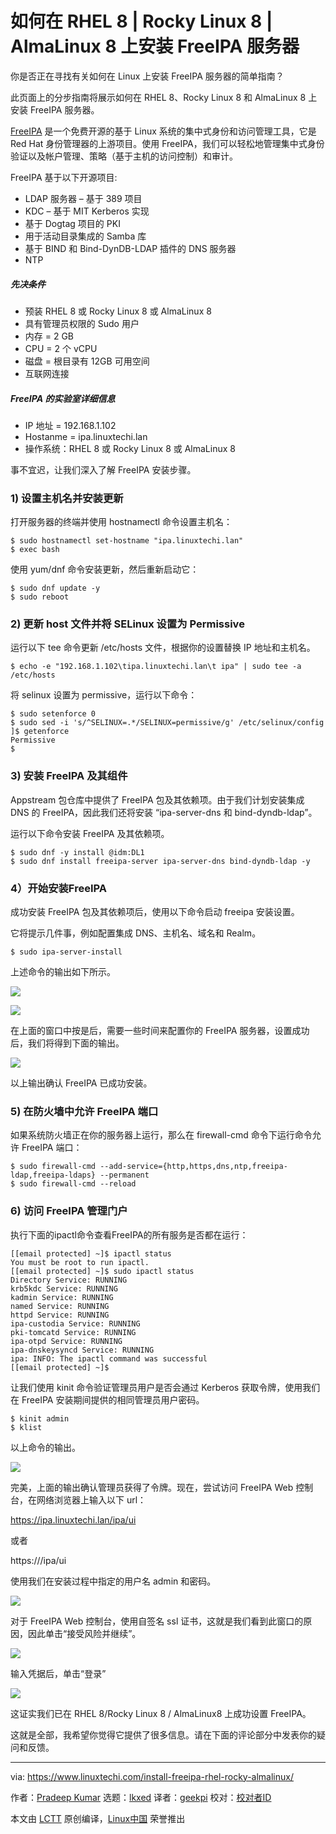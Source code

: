 [#]: subject: "How to Install FreeIPA Server on RHEL 8 | Rocky Linux 8 | AlmaLinux 8"
[#]: via: "https://www.linuxtechi.com/install-freeipa-rhel-rocky-almalinux/"
[#]: author: "Pradeep Kumar https://www.linuxtechi.com/author/pradeep/"
[#]: collector: "lkxed"
[#]: translator: "geekpi"
[#]: reviewer: " "
[#]: publisher: " "
[#]: url: " "

如何在 RHEL 8 | Rocky Linux 8 | AlmaLinux 8 上安装 FreeIPA 服务器
======

你是否正在寻找有关如何在 Linux 上安装 FreeIPA 服务器的简单指南？

此页面上的分步指南将展示如何在 RHEL 8、Rocky Linux 8 和 AlmaLinux 8 上安装 FreeIPA 服务器。

[FreeIPA][1] 是一个免费开源的基于 Linux 系统的集中式身份和访问管理工具，它是 Red Hat 身份管理器的上游项目。使用 FreeIPA，我们可以轻松地管理集中式身份验证以及帐户管理、策略（基于主机的访问控制）和审计。

FreeIPA 基于以下开源项目:

- LDAP 服务器 – 基于 389 项目
- KDC – 基于 MIT Kerberos 实现
- 基于 Dogtag 项目的 PKI
- 用于活动目录集成的 Samba 库
- 基于 BIND 和 Bind-DynDB-LDAP 插件的 DNS 服务器
- NTP

##### 先决条件

- 预装 RHEL 8 或 Rocky Linux 8 或 AlmaLinux 8
- 具有管理员权限的 Sudo 用户
- 内存 = 2 GB
- CPU = 2 个 vCPU
- 磁盘 = 根目录有 12GB 可用空间
- 互联网连接

##### FreeIPA 的实验室详细信息

- IP 地址 = 192.168.1.102
- Hostanme = ipa.linuxtechi.lan
- 操作系统：RHEL 8 或 Rocky Linux 8 或 AlmaLinux 8

事不宜迟，让我们深入了解 FreeIPA 安装步骤。

### 1) 设置主机名并安装更新

打开服务器的终端并使用 hostnamectl 命令设置主机名：

```
$ sudo hostnamectl set-hostname "ipa.linuxtechi.lan"
$ exec bash
```

使用 yum/dnf 命令安装更新，然后重新启动它：

```
$ sudo dnf update -y
$ sudo reboot
```

### 2) 更新 host 文件并将 SELinux 设置为 Permissive

运行以下 tee 命令更新 /etc/hosts 文件，根据你的设置替换 IP 地址和主机名。

```
$ echo -e "192.168.1.102\tipa.linuxtechi.lan\t ipa" | sudo tee -a /etc/hosts
```

将 selinux 设置为 permissive，运行以下命令：

```
$ sudo setenforce 0
$ sudo sed -i 's/^SELINUX=.*/SELINUX=permissive/g' /etc/selinux/config
]$ getenforce
Permissive
$
```

### 3) 安装 FreeIPA 及其组件

Appstream 包仓库中提供了 FreeIPA 包及其依赖项。由于我们计划安装集成 DNS 的 FreeIPA，因此我们还将安装 “ipa-server-dns 和 bind-dyndb-ldap”。

运行以下命令安装 FreeIPA 及其依赖项。

```
$ sudo dnf -y install @idm:DL1
$ sudo dnf install freeipa-server ipa-server-dns bind-dyndb-ldap -y
```

### 4）开始安装FreeIPA

成功安装 FreeIPA 包及其依赖项后，使用以下命令启动 freeipa 安装设置。

它将提示几件事，例如配置集成 DNS、主机名、域名和 Realm。

```
$ sudo ipa-server-install
```

上述命令的输出如下所示。

![][2]

![][3]

在上面的窗口中按是后，需要一些时间来配置你的 FreeIPA 服务器，设置成功后，我们将得到下面的输出。

![][4]

以上输出确认 FreeIPA 已成功安装。

### 5) 在防火墙中允许 FreeIPA 端口

如果系统防火墙正在你的服务器上运行，那么在 firewall-cmd 命令下运行命令允许 FreeIPA 端口：

```
$ sudo firewall-cmd --add-service={http,https,dns,ntp,freeipa-ldap,freeipa-ldaps} --permanent
$ sudo firewall-cmd --reload
```

### 6) 访问 FreeIPA 管理门户

执行下面的ipactl命令查看FreeIPA的所有服务是否都在运行：

```
[[email protected] ~]$ ipactl status
You must be root to run ipactl.
[[email protected] ~]$ sudo ipactl status
Directory Service: RUNNING
krb5kdc Service: RUNNING
kadmin Service: RUNNING
named Service: RUNNING
httpd Service: RUNNING
ipa-custodia Service: RUNNING
pki-tomcatd Service: RUNNING
ipa-otpd Service: RUNNING
ipa-dnskeysyncd Service: RUNNING
ipa: INFO: The ipactl command was successful
[[email protected] ~]$
```

让我们使用 kinit 命令验证管理员用户是否会通过 Kerberos 获取令牌，使用我们在 FreeIPA 安装期间提供的相同管理员用户密码。

```
$ kinit admin
$ klist
```

以上命令的输出。

![][5]

完美，上面的输出确认管理员获得了令牌。现在，尝试访问 FreeIPA Web 控制台，在网络浏览器上输入以下 url：

https://ipa.linuxtechi.lan/ipa/ui

或者

https://<Server-IPAddress>/ipa/ui

使用我们在安装过程中指定的用户名 admin 和密码。

![][6]

对于 FreeIPA Web 控制台，使用自签名 ssl 证书，这就是我们看到此窗口的原因，因此单击“接受风险并继续”。

![][7]

输入凭据后，单击“登录”

![][8]

这证实我们已在 RHEL 8/Rocky Linux 8 / AlmaLinux8 上成功设置 FreeIPA。

这就是全部，我希望你觉得它提供了很多信息。请在下面的评论部分中发表你的疑问和反馈。


--------------------------------------------------------------------------------

via: https://www.linuxtechi.com/install-freeipa-rhel-rocky-almalinux/

作者：[Pradeep Kumar][a]
选题：[lkxed][b]
译者：[geekpi](https://github.com/geekpi)
校对：[校对者ID](https://github.com/校对者ID)

本文由 [LCTT](https://github.com/LCTT/TranslateProject) 原创编译，[Linux中国](https://linux.cn/) 荣誉推出

[a]: https://www.linuxtechi.com/author/pradeep/
[b]: https://github.com/lkxed/
[1]: https://www.freeipa.org/page/Main_Page
[2]: https://www.linuxtechi.com/wp-content/uploads/2018/11/IPA-Server-Install-Command-RHEL-RockyLinux-AlmaLinux.png?ezimgfmt=ng:webp/ngcb22
[3]: https://www.linuxtechi.com/wp-content/uploads/2018/11/IPA-Install-Directory-Manager-IPA-Admin-Password.png?ezimgfmt=ng:webp/ngcb22
[4]: https://www.linuxtechi.com/wp-content/uploads/2018/11/IPA-Installation-Successful-Message-RHEL-AlmaLinux-RockyLinux.png?ezimgfmt=ng:webp/ngcb22
[5]: https://www.linuxtechi.com/wp-content/uploads/2018/11/FeeIPA-kinit-admin-token.png
[6]: https://www.linuxtechi.com/wp-content/uploads/2018/11/Accept-Risk-FreeIPA-WebConsole-URL-1024x556.png?ezimgfmt=ng:webp/ngcb22
[7]: https://www.linuxtechi.com/wp-content/uploads/2018/11/FreeIPA-Login-Page-RHEL-RockyLinux-AlmaLinux-1024x586.png?ezimgfmt=ng:webp/ngcb22
[8]: https://www.linuxtechi.com/wp-content/uploads/2018/11/FreeIPA-Dashboard-RHEL-RockyLinux-AlmaLinux-1024x585.png?ezimgfmt=ng:webp/ngcb22
